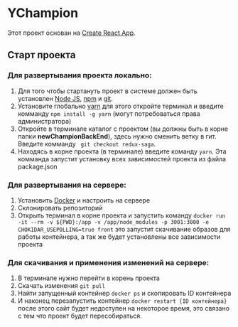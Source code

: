 # YChampion

Этот проект основан на [Create React App](https://github.com/facebook/create-react-app).

## Старт проекта

### Для развертывания проекта локально:

1. Для того чтобы стартануть проект в системе должен быть установлен [Node JS](https://nodejs.org/en/), [npm](https://www.npmjs.com/) и [git](https://git-scm.com/).
2. Установите глобально [yarn](https://yarnpkg.com/) для этого откройте терминал и введите комманду `npm install -g yarn` (могут потребоваться права администратора)
3. Откройте в терминале каталог с проектом (вы должны быть в корне папки **newChampionBackEnd**), здесь нужно сменить ветку в гит. Введите комманду ` git checkout redux-saga`.
4. Находясь в корне проекта (в терминале) введите команду `yarn`. Эта комманда запустит установку всех зависимостей проекта из файла package.json

### Для развертывания на сервере:

1. Установить [Docker](https://www.docker.com/) и настроить на сервере
2. Склонировать репозиторий
3. Открыть терминал в корне проекта и запустить команду ` docker run -it --rm -v ${PWD}:/app -v /app/node_modules -p 3001:3000 -e CHOKIDAR_USEPOLLING=true front ` это запустит скачивание образов для работы контейнера, а так же будет установлены все зависимости проекта

### Для скачивания и применения изменений на сервере:

1. В терминале нужно перейти в корень проекта
2. Скачать изменения ` git pull `
3. Найти запущенный контейнер ` docker ps ` и скопировать ID контейнера
4. И наконец перезапустить контейнер ` docker restart {ID контейнера} ` после этого сайт будет недоступен на некоторое время, это связано с тем что проект будет пересобираться.